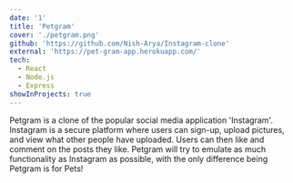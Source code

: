 ```yaml
---
date: '1'
title: 'Petgram'
cover: './petgram.png'
github: 'https://github.com/Nish-Arya/Instagram-clone'
external: 'https://pet-gram-app.herokuapp.com/'
tech:
  - React
  - Node.js
  - Express
showInProjects: true
---
```


Petgram is a clone of the popular social media application 'Instagram'. Instagram is a secure platform where users can sign-up, upload pictures, and view what other people have uploaded. Users can then like and comment on the posts they like. Petgram will try to emulate as much functionality as Instagram as possible, with the only difference being Petgram is for Pets!

